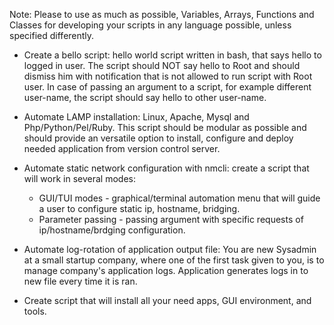 Note: Please to use as much as possible, Variables, Arrays, Functions and Classes for developing your scripts in any language possible, unless specified differently.

* Create a bello script: hello world script written in bash, that says hello to logged in user. The script should NOT say hello to Root and should dismiss him with notification that is not allowed to run script with Root user. In case of passing an argument to a script, for example different user-name, the script should say hello to other user-name.

* Automate LAMP installation: Linux, Apache, Mysql and Php/Python/Pel/Ruby. This script should be modular as possible and should provide an versatile option to install, configure and deploy needed application from version control server.

* Automate static network configuration with nmcli: create a script that will work in several modes:
  * GUI/TUI modes - graphical/terminal automation menu that will guide a user to configure static ip, hostname, bridging.
  * Parameter passing - passing argument with specific requests of ip/hostname/brdging configuration.

* Automate log-rotation of application output file: You are new Sysadmin at a small startup company, where one of the first task given to you, is to manage company's application logs.
Application generates logs in to new file every time it is ran.


* Create script that will install all your need apps, GUI environment, and tools.
